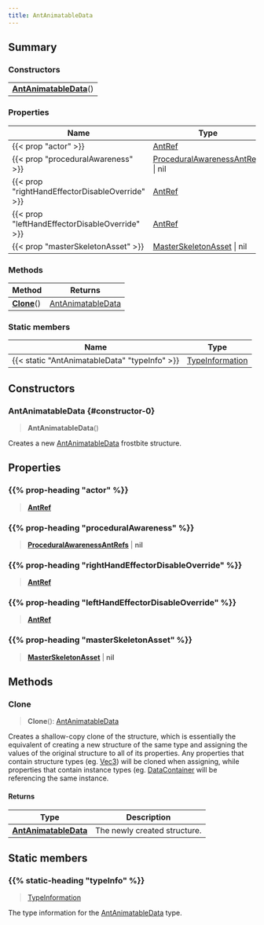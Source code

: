 ```yaml
---
title: AntAnimatableData
---
```



## Summary
### Constructors
| |
| ----------- |
| **[AntAnimatableData](#constructor-0)**() |

### Properties
| Name | Type |
| ---- | ---- |
| {{< prop "actor" >}} | [AntRef](/vext/ref/fb/antref) |
| {{< prop "proceduralAwareness" >}} | [ProceduralAwarenessAntRefs](/vext/ref/fb/proceduralawarenessantrefs) \| nil |
| {{< prop "rightHandEffectorDisableOverride" >}} | [AntRef](/vext/ref/fb/antref) |
| {{< prop "leftHandEffectorDisableOverride" >}} | [AntRef](/vext/ref/fb/antref) |
| {{< prop "masterSkeletonAsset" >}} | [MasterSkeletonAsset](/vext/ref/fb/masterskeletonasset) \| nil |

### Methods
| Method | Returns |
| ------ | ---- |
| **[Clone](#clone)**() | [AntAnimatableData](/vext/ref/fb/antanimatabledata) |

### Static members
| Name | Type |
| ---- | ---- |
| {{< static "AntAnimatableData" "typeInfo" >}} | [TypeInformation](/vext/ref/shared/class/typeinformation) |

## Constructors
### AntAnimatableData {#constructor-0}
> **AntAnimatableData**()

Creates a new [AntAnimatableData](/vext/ref/fb/antanimatabledata) frostbite structure.

## Properties
### {{% prop-heading "actor" %}}
> **[AntRef](/vext/ref/fb/antref)**

### {{% prop-heading "proceduralAwareness" %}}
> **[ProceduralAwarenessAntRefs](/vext/ref/fb/proceduralawarenessantrefs)** | **nil**

### {{% prop-heading "rightHandEffectorDisableOverride" %}}
> **[AntRef](/vext/ref/fb/antref)**

### {{% prop-heading "leftHandEffectorDisableOverride" %}}
> **[AntRef](/vext/ref/fb/antref)**

### {{% prop-heading "masterSkeletonAsset" %}}
> **[MasterSkeletonAsset](/vext/ref/fb/masterskeletonasset)** | **nil**

## Methods
### Clone
> **Clone**(): [AntAnimatableData](/vext/ref/fb/antanimatabledata)

Creates a shallow-copy clone of the structure, which is essentially the equivalent of creating a new structure of the same type and assigning the values of the original structure to all of its properties. Any properties that contain structure types (eg. [Vec3](/vext/ref/shared/class/vec3)) will be cloned when assigning, while properties that contain instance types (eg. [DataContainer](/vext/ref/shared/class/datacontainer) will be referencing the same instance.

#### Returns
| Type | Description |
| ---- | ----------- |
| **[AntAnimatableData](/vext/ref/fb/antanimatabledata)** | The newly created structure. |

## Static members
### {{% static-heading "typeInfo" %}}
> [TypeInformation](/vext/ref/shared/class/typeinformation)

The type information for the [AntAnimatableData](/vext/ref/fb/antanimatabledata) type.

